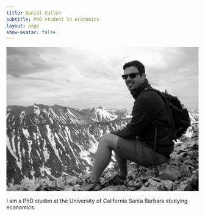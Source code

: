 ```yaml
---
title: Daniel Cullen
subtitle: PhD student in economics
layout: page
show-avatar: false
---
```


![Daniel Cullen](/img/dcullen.JPG)


I am a PhD studen at the University of California Santa Barbara studying economics. 
